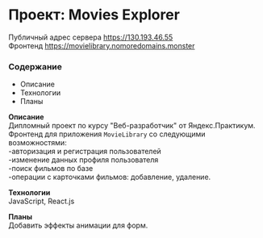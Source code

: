 # Проект: Movies Explorer
Публичный адрес сервера https://130.193.46.55  
Фронтенд https://movielibrary.nomoredomains.monster

### Содержание
* Описание
* Технологии
* Планы

**Описание**  
Дипломный проект по курсу "Веб-разработчик" от Яндекс.Практикум.
Фронтенд для приложения `MovieLibrary` со следующими возможностями:  
-авторизация и регистрация пользователей  
-изменение данных профиля пользователя  
-поиск фильмов по базе  
-операции с карточками фильмов: добавление, удаление.

**Технологии**  
JavaScript, React.js

**Планы**  
Добавить эффекты анимации для форм.
